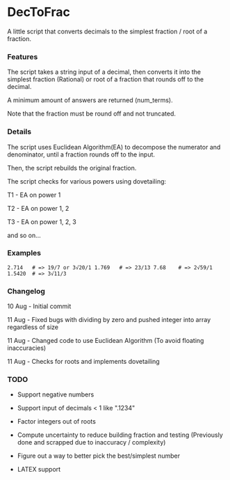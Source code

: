 # DecToFrac
A little script that converts decimals to the simplest fraction / root of a fraction.

### Features
The script takes a string input of a decimal, then converts it into the simplest fraction (Rational) or root of a fraction that rounds off to the decimal.

A minimum amount of answers are returned (num_terms).

Note that the fraction must be round off and not truncated.

### Details
The script uses Euclidean Algorithm(EA) to decompose the numerator and denominator, until a fraction rounds off to the input.

Then, the script rebuilds the original fraction.

The script checks for various powers using dovetailing:

T1 - EA on power 1

T2 - EA on power 1, 2

T3 - EA on power 1, 2, 3

and so on...

### Examples
`
2.714   # => 19/7 or 3√20/1
1.769   # => 23/13
7.68    # => 2√59/1
1.5420  # => 3√11/3
`
### Changelog
10 Aug - Initial commit

11 Aug - Fixed bugs with dividing by zero and pushed integer into array regardless of size

11 Aug - Changed code to use Euclidean Algorithm (To avoid floating inaccuracies)

11 Aug - Checks for roots and implements dovetailing

### TODO
- Support negative numbers

- Support input of decimals < 1 like ".1234"

- Factor integers out of roots

- Compute uncertainty to reduce building fraction and testing (Previously done and scrapped due to inaccuracy / complexity)

- Figure out a way to better pick the best/simplest number

- LATEX support